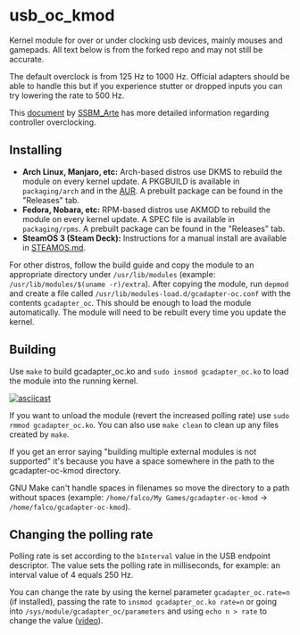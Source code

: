 # usb_oc_kmod

Kernel module for over or under clocking usb devices, mainly mouses and gamepads.
All text below is from the forked repo and may not still be accurate.

The default overclock is from 125 Hz to 1000 Hz. Official adapters should be able to handle this but if you experience stutter or dropped inputs you can try lowering the rate to 500 Hz.

This [document](https://docs.google.com/document/d/1cQ3pbKZm_yUtcLK9ZIXyPzVbTJkvnfxKIyvuFMwzWe0/edit) by [SSBM_Arte](https://twitter.com/SSBM_Arte) has more detailed information regarding controller overclocking.

## Installing

- **Arch Linux, Manjaro, etc:** Arch-based distros use DKMS to rebuild the module on every kernel update. A PKGBUILD is available in `packaging/arch` and in the [AUR](https://aur.archlinux.org/packages/gcadapter-oc-dkms). A prebuilt package can be found in the "Releases" tab.
- **Fedora, Nobara, etc:** RPM-based distros use AKMOD to rebuild the module on every kernel update. A SPEC file is available in `packaging/rpms`. A prebuilt package can be found in the "Releases" tab.
- **SteamOS 3 (Steam Deck):** Instructions for a manual install are available in [STEAMOS.md](STEAMOS.md).

For other distros, follow the build guide and copy the module to an appropriate directory under `/usr/lib/modules` (example: `/usr/lib/modules/$(uname -r)/extra`). After copying the module, run `depmod` and create a file called `/usr/lib/modules-load.d/gcadapter-oc.conf` with the contents `gcadapter_oc`. This should be enough to load the module automatically. The module will need to be rebuilt every time you update the kernel.

## Building

Use `make` to build gcadapter_oc.ko and `sudo insmod gcadapter_oc.ko` to load the module into the running kernel.

[![asciicast](https://asciinema.org/a/455371.svg)](https://asciinema.org/a/455371)

If you want to unload the module (revert the increased polling rate) use `sudo rmmod gcadapter_oc.ko`. You can also use `make clean` to clean up any files created by `make`.

If you get an error saying "building multiple external modules is not supported" it's because you have a space somewhere in the path to the gcadapter-oc-kmod directory.

GNU Make can't handle spaces in filenames so move the directory to a path without spaces (example: `/home/falco/My Games/gcadapter-oc-kmod` -> `/home/falco/gcadapter-oc-kmod`).

## Changing the polling rate

Polling rate is set according to the `bInterval` value in the USB endpoint descriptor. The value sets the polling rate in milliseconds, for example: an interval value of 4 equals 250 Hz.

You can change the rate by using the kernel parameter `gcadapter_oc.rate=n` (if installed), passing the rate to `insmod gcadapter_oc.ko rate=n` or going into `/sys/module/gcadapter_oc/parameters` and using `echo n > rate` to change the value ([video](https://asciinema.org/a/455373)).
